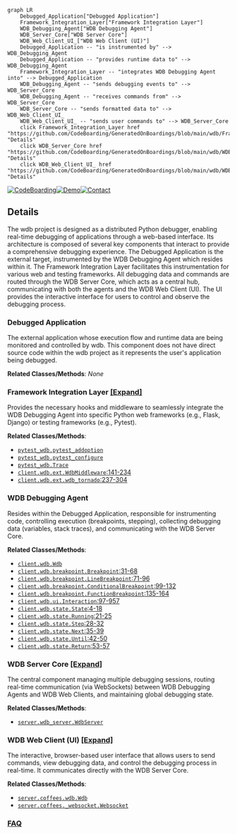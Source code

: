 ```mermaid
graph LR
    Debugged_Application["Debugged Application"]
    Framework_Integration_Layer["Framework Integration Layer"]
    WDB_Debugging_Agent["WDB Debugging Agent"]
    WDB_Server_Core["WDB Server Core"]
    WDB_Web_Client_UI_["WDB Web Client (UI)"]
    Debugged_Application -- "is instrumented by" --> WDB_Debugging_Agent
    Debugged_Application -- "provides runtime data to" --> WDB_Debugging_Agent
    Framework_Integration_Layer -- "integrates WDB Debugging Agent into" --> Debugged_Application
    WDB_Debugging_Agent -- "sends debugging events to" --> WDB_Server_Core
    WDB_Debugging_Agent -- "receives commands from" --> WDB_Server_Core
    WDB_Server_Core -- "sends formatted data to" --> WDB_Web_Client_UI_
    WDB_Web_Client_UI_ -- "sends user commands to" --> WDB_Server_Core
    click Framework_Integration_Layer href "https://github.com/CodeBoarding/GeneratedOnBoardings/blob/main/wdb/Framework_Integration_Layer.md" "Details"
    click WDB_Server_Core href "https://github.com/CodeBoarding/GeneratedOnBoardings/blob/main/wdb/WDB_Server_Core.md" "Details"
    click WDB_Web_Client_UI_ href "https://github.com/CodeBoarding/GeneratedOnBoardings/blob/main/wdb/WDB_Web_Client_UI_.md" "Details"
```

[![CodeBoarding](https://img.shields.io/badge/Generated%20by-CodeBoarding-9cf?style=flat-square)](https://github.com/CodeBoarding/GeneratedOnBoardings)[![Demo](https://img.shields.io/badge/Try%20our-Demo-blue?style=flat-square)](https://www.codeboarding.org/demo)[![Contact](https://img.shields.io/badge/Contact%20us%20-%20contact@codeboarding.org-lightgrey?style=flat-square)](mailto:contact@codeboarding.org)

## Details

The wdb project is designed as a distributed Python debugger, enabling real-time debugging of applications through a web-based interface. Its architecture is composed of several key components that interact to provide a comprehensive debugging experience. The Debugged Application is the external target, instrumented by the WDB Debugging Agent which resides within it. The Framework Integration Layer facilitates this instrumentation for various web and testing frameworks. All debugging data and commands are routed through the WDB Server Core, which acts as a central hub, communicating with both the agents and the WDB Web Client (UI). The UI provides the interactive interface for users to control and observe the debugging process.

### Debugged Application
The external application whose execution flow and runtime data are being monitored and controlled by wdb. This component does not have direct source code within the wdb project as it represents the user's application being debugged.


**Related Classes/Methods**: _None_

### Framework Integration Layer [[Expand]](./Framework_Integration_Layer.md)
Provides the necessary hooks and middleware to seamlessly integrate the WDB Debugging Agent into specific Python web frameworks (e.g., Flask, Django) or testing frameworks (e.g., Pytest).


**Related Classes/Methods**:

- <a href="https://github.com/Kozea/wdb/blob/master/pytest_wdb/pytest_wdb.py" target="_blank" rel="noopener noreferrer">`pytest_wdb.pytest_addoption`</a>
- <a href="https://github.com/Kozea/wdb/blob/master/pytest_wdb/pytest_wdb.py" target="_blank" rel="noopener noreferrer">`pytest_wdb.pytest_configure`</a>
- <a href="https://github.com/Kozea/wdb/blob/master/pytest_wdb/pytest_wdb.py" target="_blank" rel="noopener noreferrer">`pytest_wdb.Trace`</a>
- <a href="https://github.com/Kozea/wdb/blob/master/client/wdb/ext.py#L141-L234" target="_blank" rel="noopener noreferrer">`client.wdb.ext.WdbMiddleware`:141-234</a>
- <a href="https://github.com/Kozea/wdb/blob/master/client/wdb/ext.py#L237-L304" target="_blank" rel="noopener noreferrer">`client.wdb.ext.wdb_tornado`:237-304</a>


### WDB Debugging Agent
Resides within the Debugged Application, responsible for instrumenting code, controlling execution (breakpoints, stepping), collecting debugging data (variables, stack traces), and communicating with the WDB Server Core.


**Related Classes/Methods**:

- <a href="https://github.com/Kozea/wdb/blob/master/client/wdb/__init__.py" target="_blank" rel="noopener noreferrer">`client.wdb.Wdb`</a>
- <a href="https://github.com/Kozea/wdb/blob/master/client/wdb/breakpoint.py#L31-L68" target="_blank" rel="noopener noreferrer">`client.wdb.breakpoint.Breakpoint`:31-68</a>
- <a href="https://github.com/Kozea/wdb/blob/master/client/wdb/breakpoint.py#L71-L96" target="_blank" rel="noopener noreferrer">`client.wdb.breakpoint.LineBreakpoint`:71-96</a>
- <a href="https://github.com/Kozea/wdb/blob/master/client/wdb/breakpoint.py#L99-L132" target="_blank" rel="noopener noreferrer">`client.wdb.breakpoint.ConditionalBreakpoint`:99-132</a>
- <a href="https://github.com/Kozea/wdb/blob/master/client/wdb/breakpoint.py#L135-L164" target="_blank" rel="noopener noreferrer">`client.wdb.breakpoint.FunctionBreakpoint`:135-164</a>
- <a href="https://github.com/Kozea/wdb/blob/master/client/wdb/ui.py#L97-L957" target="_blank" rel="noopener noreferrer">`client.wdb.ui.Interaction`:97-957</a>
- <a href="https://github.com/Kozea/wdb/blob/master/client/wdb/state.py#L4-L18" target="_blank" rel="noopener noreferrer">`client.wdb.state.State`:4-18</a>
- <a href="https://github.com/Kozea/wdb/blob/master/client/wdb/state.py#L21-L25" target="_blank" rel="noopener noreferrer">`client.wdb.state.Running`:21-25</a>
- <a href="https://github.com/Kozea/wdb/blob/master/client/wdb/state.py#L28-L32" target="_blank" rel="noopener noreferrer">`client.wdb.state.Step`:28-32</a>
- <a href="https://github.com/Kozea/wdb/blob/master/client/wdb/state.py#L35-L39" target="_blank" rel="noopener noreferrer">`client.wdb.state.Next`:35-39</a>
- <a href="https://github.com/Kozea/wdb/blob/master/client/wdb/state.py#L42-L50" target="_blank" rel="noopener noreferrer">`client.wdb.state.Until`:42-50</a>
- <a href="https://github.com/Kozea/wdb/blob/master/client/wdb/state.py#L53-L57" target="_blank" rel="noopener noreferrer">`client.wdb.state.Return`:53-57</a>


### WDB Server Core [[Expand]](./WDB_Server_Core.md)
The central component managing multiple debugging sessions, routing real-time communication (via WebSockets) between WDB Debugging Agents and WDB Web Clients, and maintaining global debugging state.


**Related Classes/Methods**:

- <a href="https://github.com/Kozea/wdb/blob/master/server/wdb.server.py" target="_blank" rel="noopener noreferrer">`server.wdb_server.WdbServer`</a>


### WDB Web Client (UI) [[Expand]](./WDB_Web_Client_UI_.md)
The interactive, browser-based user interface that allows users to send commands, view debugging data, and control the debugging process in real-time. It communicates directly with the WDB Server Core.


**Related Classes/Methods**:

- <a href="https://github.com/Kozea/wdb/blob/master/server/coffees/wdb.coffee" target="_blank" rel="noopener noreferrer">`server.coffees.wdb.Wdb`</a>
- <a href="https://github.com/Kozea/wdb/blob/master/server/coffees/_websocket.coffee" target="_blank" rel="noopener noreferrer">`server.coffees._websocket.Websocket`</a>




### [FAQ](https://github.com/CodeBoarding/GeneratedOnBoardings/tree/main?tab=readme-ov-file#faq)